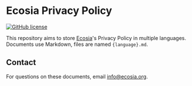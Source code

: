 # Ecosia Privacy Policy 
[![GitHub license](https://img.shields.io/badge/License-CC%20BY--NC--ND%204.0-yellow.svg)](https://github.com/ecosia/ecosia-privacy-policy/blob/main/LICENSE)

This repository aims to store [Ecosia](https://www.ecosia.org)'s Privacy Policy in multiple languages. Documents use Markdown, files are named `{language}.md`.

## Contact

For questions on these documents, email [info@ecosia.org](mailto:info@ecosia.org).
